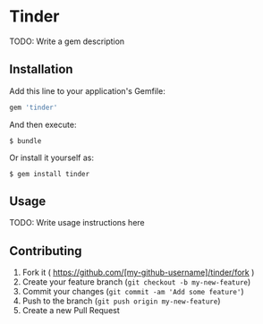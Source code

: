 # Tinder

TODO: Write a gem description

## Installation

Add this line to your application's Gemfile:

```ruby
gem 'tinder'
```

And then execute:

    $ bundle

Or install it yourself as:

    $ gem install tinder

## Usage

TODO: Write usage instructions here

## Contributing

1. Fork it ( https://github.com/[my-github-username]/tinder/fork )
2. Create your feature branch (`git checkout -b my-new-feature`)
3. Commit your changes (`git commit -am 'Add some feature'`)
4. Push to the branch (`git push origin my-new-feature`)
5. Create a new Pull Request
